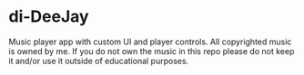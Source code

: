 di-DeeJay
=========

Music player app with custom UI and player controls.  All copyrighted music is owned by me. If you do not own the music in this repo please do not keep it and/or use it outside of educational purposes.
